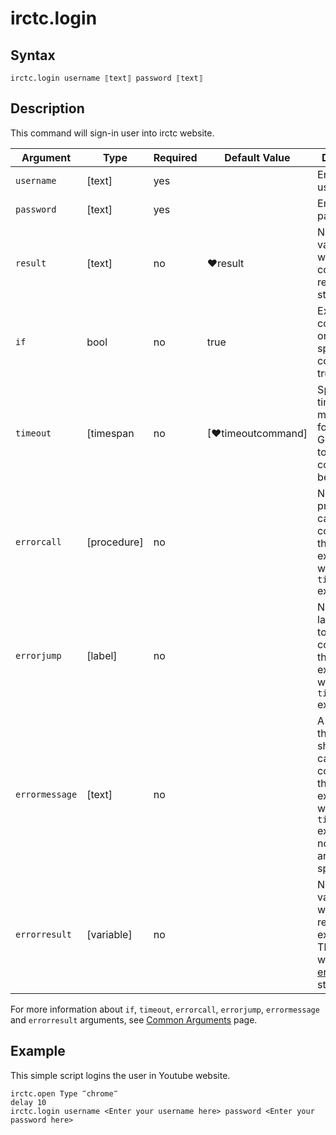 # irctc.login

## Syntax

```G1ANT
irctc.login username ⟦text⟧ password ⟦text⟧
```

## Description


This command will sign-in user into irctc website.

| Argument        | Type | Required | Default Value | Description |
| --------        | ---- | -------- | ------------- | ----------- |
| `username`       | [text] |yes  |                  |Enter username |
| `password`      | [text] |yes   |                 |Enter password |
|  `result`       | [text]  |no   | ♥result   |Name of a variable where the command's result will be stored |
|`if`             |bool|	no	    |true	        |Executes the command only if a specified condition is true|
| `timeout`       | [timespan  | no                 | [♥timeoutcommand]| Specifies time in milliseconds for G1ANT.Robot to wait for the command to be executed |
| `errorcall`     | [procedure]| no       |         | Name of a procedure to call when the command throws an exception or when a given `timeout` expires |
| `errorjump`     | [label]    | no       |         | Name of the label to jump to when the command throws an exception or when a given `timeout` expires |
| `errormessage`  | [text]     | no       |         | A message that will be shown in case the command throws an exception or when a given `timeout` expires, and no `errorjump` argument is specified |
| `errorresult`   | [variable] | no       |         | Name of a variable that will store the returned exception. The variable will be of [error](https://manual.g1ant.com/link/G1ANT.Language/G1ANT.Language/Structures/ErrorStructure.md) structure  |

For more information about `if`, `timeout`, `errorcall`, `errorjump`, `errormessage` and `errorresult` arguments, see [Common Arguments](https://manual.g1ant.com/link/G1ANT.Manual/appendices/common-arguments.md) page.

## Example

This simple script logins the user in Youtube website.

```G1ANT
irctc.open Type ‴chrome‴ 
delay 10
irctc.login username <Enter your username here> password <Enter your password here>
```
